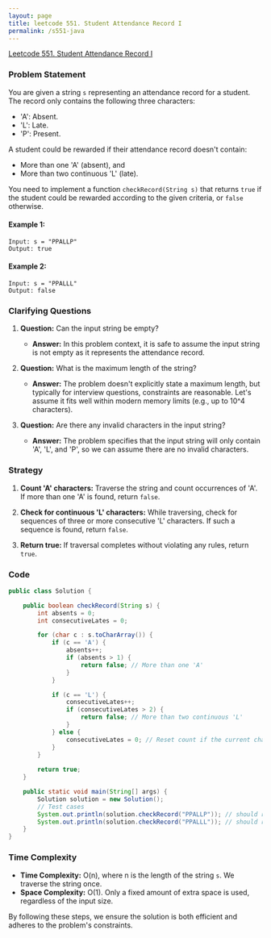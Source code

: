 ```yaml
---
layout: page
title: leetcode 551. Student Attendance Record I
permalink: /s551-java
---
```

[Leetcode 551. Student Attendance Record I](https://algoadvance.github.io/algoadvance/l551)
### Problem Statement

You are given a string `s` representing an attendance record for a student. The record only contains the following three characters:
- 'A': Absent.
- 'L': Late.
- 'P': Present.

A student could be rewarded if their attendance record doesn't contain:
- More than one 'A' (absent), and
- More than two continuous 'L' (late).

You need to implement a function `checkRecord(String s)` that returns `true` if the student could be rewarded according to the given criteria, or `false` otherwise.

#### Example 1:
```plaintext
Input: s = "PPALLP"
Output: true
```

#### Example 2:
```plaintext
Input: s = "PPALLL"
Output: false
```

### Clarifying Questions

1. **Question:** Can the input string be empty?
   - **Answer:** In this problem context, it is safe to assume the input string is not empty as it represents the attendance record.

2. **Question:** What is the maximum length of the string?
   - **Answer:** The problem doesn't explicitly state a maximum length, but typically for interview questions, constraints are reasonable. Let's assume it fits well within modern memory limits (e.g., up to 10^4 characters).

3. **Question:** Are there any invalid characters in the input string?
   - **Answer:** The problem specifies that the input string will only contain 'A', 'L', and 'P', so we can assume there are no invalid characters.

### Strategy

1. **Count 'A' characters:** Traverse the string and count occurrences of 'A'. If more than one 'A' is found, return `false`.

2. **Check for continuous 'L' characters:** While traversing, check for sequences of three or more consecutive 'L' characters. If such a sequence is found, return `false`.

3. **Return true:** If traversal completes without violating any rules, return `true`.

### Code

```java
public class Solution {

    public boolean checkRecord(String s) {
        int absents = 0;
        int consecutiveLates = 0;

        for (char c : s.toCharArray()) {
            if (c == 'A') {
                absents++;
                if (absents > 1) {
                    return false; // More than one 'A'
                }
            }

            if (c == 'L') {
                consecutiveLates++;
                if (consecutiveLates > 2) {
                    return false; // More than two continuous 'L'
                }
            } else {
                consecutiveLates = 0; // Reset count if the current character is not 'L'
            }
        }
        
        return true;
    }

    public static void main(String[] args) {
        Solution solution = new Solution();
        // Test cases
        System.out.println(solution.checkRecord("PPALLP")); // should return true
        System.out.println(solution.checkRecord("PPALLL")); // should return false
    }
}
```

### Time Complexity

- **Time Complexity:** O(n), where n is the length of the string `s`. We traverse the string once.
- **Space Complexity:** O(1). Only a fixed amount of extra space is used, regardless of the input size.

By following these steps, we ensure the solution is both efficient and adheres to the problem's constraints.